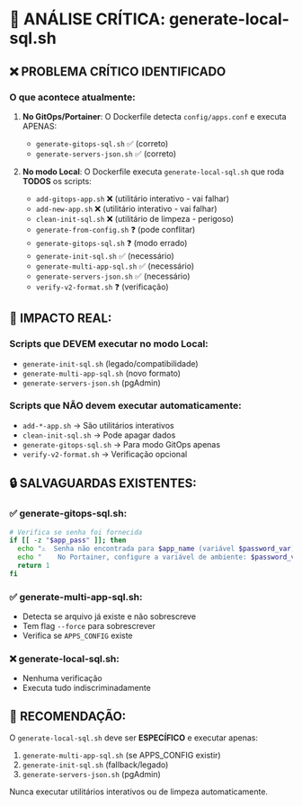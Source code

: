 # 🚨 ANÁLISE CRÍTICA: generate-local-sql.sh

## ❌ **PROBLEMA CRÍTICO IDENTIFICADO**

### **O que acontece atualmente:**

1. **No GitOps/Portainer**: O Dockerfile detecta `config/apps.conf` e executa APENAS:

   - `generate-gitops-sql.sh` ✅ (correto)
   - `generate-servers-json.sh` ✅ (correto)

2. **No modo Local**: O Dockerfile executa `generate-local-sql.sh` que roda **TODOS** os scripts:
   - `add-gitops-app.sh` ❌ (utilitário interativo - vai falhar)
   - `add-new-app.sh` ❌ (utilitário interativo - vai falhar)
   - `clean-init-sql.sh` ❌ (utilitário de limpeza - perigoso)
   - `generate-from-config.sh` ❓ (pode conflitar)
   - `generate-gitops-sql.sh` ❓ (modo errado)
   - `generate-init-sql.sh` ✅ (necessário)
   - `generate-multi-app-sql.sh` ✅ (necessário)
   - `generate-servers-json.sh` ✅ (necessário)
   - `verify-v2-format.sh` ❓ (verificação)

## 🎯 **IMPACTO REAL:**

### **Scripts que DEVEM executar no modo Local:**

- `generate-init-sql.sh` (legado/compatibilidade)
- `generate-multi-app-sql.sh` (novo formato)
- `generate-servers-json.sh` (pgAdmin)

### **Scripts que NÃO devem executar automaticamente:**

- `add-*-app.sh` → São utilitários interativos
- `clean-init-sql.sh` → Pode apagar dados
- `generate-gitops-sql.sh` → Para modo GitOps apenas
- `verify-v2-format.sh` → Verificação opcional

## 🔒 **SALVAGUARDAS EXISTENTES:**

### ✅ **generate-gitops-sql.sh**:

```bash
# Verifica se senha foi fornecida
if [[ -z "$app_pass" ]]; then
  echo "⚠️  Senha não encontrada para $app_name (variável $password_var)"
  echo "    No Portainer, configure a variável de ambiente: $password_var"
  return 1
fi
```

### ✅ **generate-multi-app-sql.sh**:

- Detecta se arquivo já existe e não sobrescreve
- Tem flag `--force` para sobrescrever
- Verifica se `APPS_CONFIG` existe

### ❌ **generate-local-sql.sh**:

- Nenhuma verificação
- Executa tudo indiscriminadamente

## 🎯 **RECOMENDAÇÃO:**

O `generate-local-sql.sh` deve ser **ESPECÍFICO** e executar apenas:

1. `generate-multi-app-sql.sh` (se APPS_CONFIG existir)
2. `generate-init-sql.sh` (fallback/legado)
3. `generate-servers-json.sh` (pgAdmin)

Nunca executar utilitários interativos ou de limpeza automaticamente.
